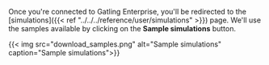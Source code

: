 Once you're connected to Gatling Enterprise, you'll be redirected to the [simulations]({{< ref "../../../reference/user/simulations" >}}) page.
We'll use the samples available by clicking on the **Sample simulations** button.

{{< img src="download_samples.png" alt="Sample simulations" caption="Sample simulations">}}


